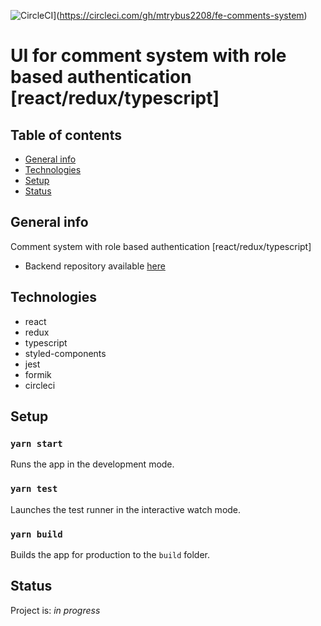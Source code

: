 ![CircleCI](https://circleci.com/gh/mtrybus2208/fe-comments-system.svg?style=svg)](https://circleci.com/gh/mtrybus2208/fe-comments-system)

# UI for comment system with role based authentication [react/redux/typescript]

## Table of contents

- [General info](#general-info)
- [Technologies](#technologies)
- [Setup](#setup)
- [Status](#status)

## General info

Comment system with role based authentication [react/redux/typescript]

- Backend repository available [here](https://github.com/mtrybus2208/comment-system-node-express)

## Technologies

- react
- redux
- typescript
- styled-components
- jest
- formik
- circleci

## Setup

### `yarn start`

Runs the app in the development mode.<br />

### `yarn test`

Launches the test runner in the interactive watch mode.<br />

### `yarn build`

Builds the app for production to the `build` folder.<br />

## Status

Project is: _in progress_
